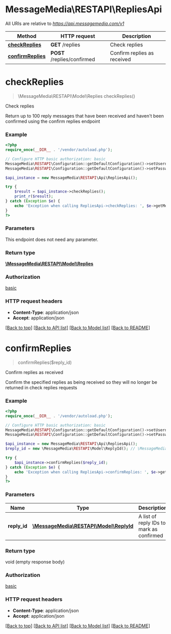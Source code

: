# MessageMedia\RESTAPI\RepliesApi

All URIs are relative to *https://api.messagemedia.com/v1*

Method | HTTP request | Description
------------- | ------------- | -------------
[**checkReplies**](RepliesApi.md#checkReplies) | **GET** /replies | Check replies
[**confirmReplies**](RepliesApi.md#confirmReplies) | **POST** /replies/confirmed | Confirm replies as received


# **checkReplies**
> \MessageMedia\RESTAPI\Model\Replies checkReplies()

Check replies

Return up to 100 reply messages that have been received and haven't been confirmed using the confirm replies endpoint

### Example
```php
<?php
require_once(__DIR__ . '/vendor/autoload.php');

// Configure HTTP basic authorization: basic
MessageMedia\RESTAPI\Configuration::getDefaultConfiguration()->setUsername('YOUR_USERNAME');
MessageMedia\RESTAPI\Configuration::getDefaultConfiguration()->setPassword('YOUR_PASSWORD');

$api_instance = new MessageMedia\RESTAPI\Api\RepliesApi();

try {
    $result = $api_instance->checkReplies();
    print_r($result);
} catch (Exception $e) {
    echo 'Exception when calling RepliesApi->checkReplies: ', $e->getMessage(), PHP_EOL;
}
?>
```

### Parameters
This endpoint does not need any parameter.

### Return type

[**\MessageMedia\RESTAPI\Model\Replies**](../Model/Replies.md)

### Authorization

[basic](../../README.md#basic)

### HTTP request headers

 - **Content-Type**: application/json
 - **Accept**: application/json

[[Back to top]](#) [[Back to API list]](../../README.md#documentation-for-api-endpoints) [[Back to Model list]](../../README.md#documentation-for-models) [[Back to README]](../../README.md)

# **confirmReplies**
> confirmReplies($reply_id)

Confirm replies as received

Confirm the specified replies as being received so they will no longer be returned in check replies requests

### Example
```php
<?php
require_once(__DIR__ . '/vendor/autoload.php');

// Configure HTTP basic authorization: basic
MessageMedia\RESTAPI\Configuration::getDefaultConfiguration()->setUsername('YOUR_USERNAME');
MessageMedia\RESTAPI\Configuration::getDefaultConfiguration()->setPassword('YOUR_PASSWORD');

$api_instance = new MessageMedia\RESTAPI\Api\RepliesApi();
$reply_id = new \MessageMedia\RESTAPI\Model\ReplyId(); // \MessageMedia\RESTAPI\Model\ReplyId | A list of reply IDs to mark as confirmed

try {
    $api_instance->confirmReplies($reply_id);
} catch (Exception $e) {
    echo 'Exception when calling RepliesApi->confirmReplies: ', $e->getMessage(), PHP_EOL;
}
?>
```

### Parameters

Name | Type | Description  | Notes
------------- | ------------- | ------------- | -------------
 **reply_id** | [**\MessageMedia\RESTAPI\Model\ReplyId**](../Model/\MessageMedia\RESTAPI\Model\ReplyId.md)| A list of reply IDs to mark as confirmed |

### Return type

void (empty response body)

### Authorization

[basic](../../README.md#basic)

### HTTP request headers

 - **Content-Type**: application/json
 - **Accept**: application/json

[[Back to top]](#) [[Back to API list]](../../README.md#documentation-for-api-endpoints) [[Back to Model list]](../../README.md#documentation-for-models) [[Back to README]](../../README.md)

